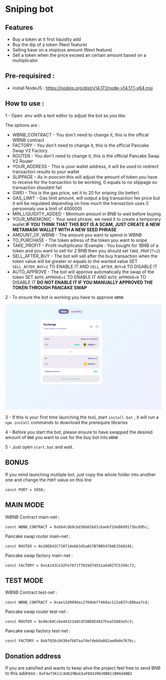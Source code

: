 # Sniping bot

## Features
- Buy a token at it first liquidity add
- Buy the dip of a token (Next feature)
- Selling base on a stoploss amount (Next feature)
- Sell a token when the price exceed an certain amount based on a multiplicator

## Pre-requisired : 
- install NodeJS : https://nodejs.org/dist/v14.17.1/node-v14.17.1-x64.msi

## How to use : 

1 - Open .env with a text editor to adjust the bot as you like.

The options are : 
- WBNB_CONTRACT - You don't need to change it, this is the offical WBNB contract
- FACTORY - You don't need to change it, this is the official Pancake Swap V2 Factory
- ROUTER - You don't need to change it, this is the official Pancake Swap V2 Router
- YOUR_ADDRESS - This is your wallet address, it will be used to redirect transaction results to your wallet
- SLIPPAGE - As in poocoin this will adjust the amount of token you have to receive for the transaction to be working, 0 equals to no slippage so transaction shouldnt fail
- GWEI - This is the gas price, set it to 20 for sniping (its better)
- GAS_LIMIT - Gas limit amount, will output a big transaction fee price but it will be regulated depending on how much the transaction uses (I personnaly use a limit of 400000)
- MIN_LIQUIDITY_ADDED - Minimum amount in BNB to wait before buying
- YOUR_MNEMONIC - Your seed phrase, we need it to create a temporary wallet  **IF YOU THINK THAT THIS BOT IS A SCAM, JUST CREATE A NEW METAMASK WALLET WITH A NEW SEED PHRASE**
- AMOUNT_OF_WBNB - The amount you want to spend in WBNB
- TO_PURCHASE - The token adress of the token you want to snipe
- TAKE_PROFIT - Profit multiplicator (Example : You bought for 1BNB of a token and you want to sell for 2 BNB then you should set `TAKE_PROFIT=2`)
- SELL_AFTER_BUY - The bot will sell after the buy transaction when the token value will be greater or equals to the wanted value SET `SELL_AFTER_BUY=1` TO ENABLE IT AND `SELL_AFTER_BUY=0` TO DISABLE IT
- AUTO_APPROVE - The bot will approve automatically the swap of the token SET `AUTO_APPROVE=1` TO ENABLE IT AND `AUTO_APPROVE=0` TO DISABLE IT **DO NOT ENABLE IT IF YOU MANUALLY APPROVED THE TOKEN THROUGH PANCAKE SWAP** 

2 - To ensure the bot is working you have to approve `WBNB`
<img src="./imags/Approve.PNG">

3 - If this is your first time launching the tool, start `install.bat` , it will run a `npm install` commands to download the prerequire libraries

4 - Before you start the bot, please ensure to have swapped the desired amount of `BNB` you want to use for the buy bot into `WBNB`

5 - Just open `start.bat` and wait.

## BONUS

If you mind launching multiple bot, just copy the whole folder into another one and change the `PORT` value on this line

`const PORT = 5050;`

## MAIN MODE

WBNB Contract main-net :

`const WBNB_CONTRACT = 0xbb4cdb9cbd36b01bd1cbaebf2de08d9173bc095c;`

Pancake swap router main-net : 

`const ROUTER = 0x10ED43C718714eb63d5aA57B78B54704E256024E;`

Pancake swap factory main-net : 

`const FACTORY = 0xcA143Ce32Fe78f1f7019d7d551a6402fC5350c73;`


## TEST MODE

WBNB Contract test-net :

`const WBNB_CONTRACT = 0xae13d989dac2f0debff460ac112a837c89baa7cd;`

Pancake swap router test-net : 

`const ROUTER = 0x9Ac64Cc6e4415144C455BD8E4837Fea55603e5c3;`

Pancake swap factory test-net : 

`const FACTORY = 0xb7926c0430afb07aa7defde6da862ae0bde767bc;`

## Donation address
If you are satisfied and wants to keep alive the project feel free to send BNB to this address : `0xF4ef5611c04629BaC6aFD82d9630B6C1B06d4BB2`
